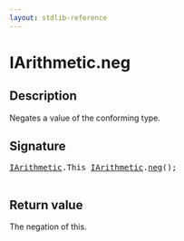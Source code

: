 ```yaml
---
layout: stdlib-reference
---
```


# IArithmetic\.neg

## Description

Negates a value of the conforming type.



## Signature 

<pre>
<a href="../interfaces/iarithmetic-01/index" class="code_type">IArithmetic</a>.<span class="code_keyword">This</span> <a href="../interfaces/iarithmetic-01/index" class="code_type">IArithmetic</a>.<a href="neg">neg</a>();

</pre>

## Return value
The negation of <span class='code'>this</span>.


